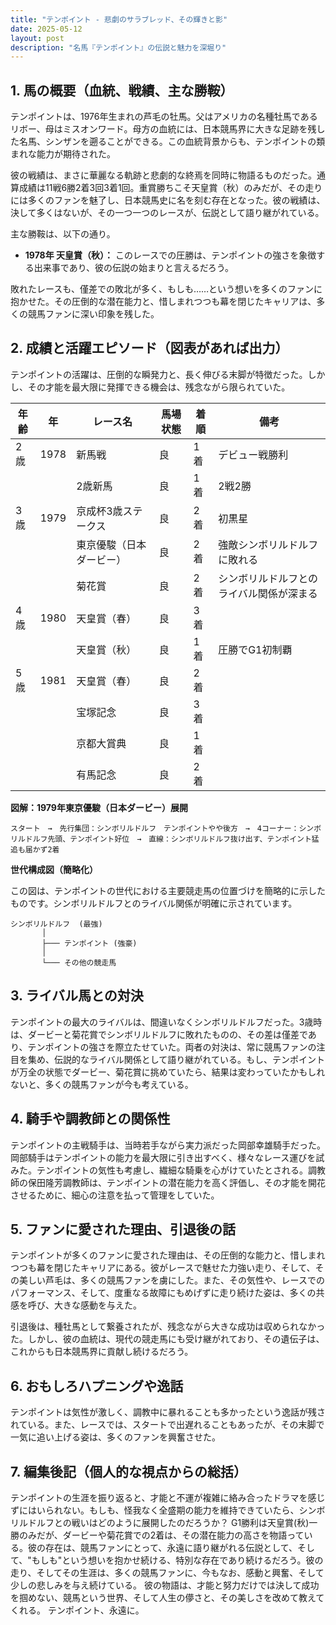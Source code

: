```yaml
---
title: "テンポイント - 悲劇のサラブレッド、その輝きと影"
date: 2025-05-12
layout: post
description: "名馬『テンポイント』の伝説と魅力を深堀り"
---
```


## 1. 馬の概要（血統、戦績、主な勝鞍）

テンポイントは、1976年生まれの芦毛の牡馬。父はアメリカの名種牡馬であるリボー、母はミスオンワード。母方の血統には、日本競馬界に大きな足跡を残した名馬、シンザンを遡ることができる。この血統背景からも、テンポイントの類まれな能力が期待された。

彼の戦績は、まさに華麗なる軌跡と悲劇的な終焉を同時に物語るものだった。通算成績は11戦6勝2着3回3着1回。重賞勝ちこそ天皇賞（秋）のみだが、その走りには多くのファンを魅了し、日本競馬史に名を刻む存在となった。彼の戦績は、決して多くはないが、その一つ一つのレースが、伝説として語り継がれている。

主な勝鞍は、以下の通り。

* **1978年 天皇賞（秋）：**  このレースでの圧勝は、テンポイントの強さを象徴する出来事であり、彼の伝説の始まりと言えるだろう。

敗れたレースも、僅差での敗北が多く、もしも……という想いを多くのファンに抱かせた。その圧倒的な潜在能力と、惜しまれつつも幕を閉じたキャリアは、多くの競馬ファンに深い印象を残した。


## 2. 成績と活躍エピソード（図表があれば出力）

テンポイントの活躍は、圧倒的な瞬発力と、長く伸びる末脚が特徴だった。しかし、その才能を最大限に発揮できる機会は、残念ながら限られていた。

| 年齢 | 年 | レース名 | 馬場状態 | 着順 | 備考 |
|---|---|---|---|---|---|
| 2歳 | 1978 | 新馬戦 | 良 | 1着 | デビュー戦勝利 |
|  |  | 2歳新馬 | 良 | 1着 | 2戦2勝 |
| 3歳 | 1979 | 京成杯3歳ステークス | 良 | 2着 | 初黒星 |
|  |  | 東京優駿（日本ダービー） | 良 | 2着 | 強敵シンボリルドルフに敗れる |
|  |  | 菊花賞 | 良 | 2着 | シンボリルドルフとのライバル関係が深まる |
| 4歳 | 1980 | 天皇賞（春） | 良 | 3着 |  |
|  |  | 天皇賞（秋） | 良 | 1着 | 圧勝でG1初制覇 |
| 5歳 | 1981 | 天皇賞（春） | 良 | 2着 |  |
|  |  | 宝塚記念 | 良 | 3着 |  |
|  |  | 京都大賞典 | 良 | 1着 |  |
|  |  | 有馬記念 | 良 | 2着 |  |


**図解：1979年東京優駿（日本ダービー）展開**

```
スタート　→　先行集団：シンボリルドルフ　テンポイントやや後方　→　4コーナー：シンボリルドルフ先頭、テンポイント好位　→　直線：シンボリルドルフ抜け出す、テンポイント猛追も届かず2着
```

**世代構成図（簡略化）**

この図は、テンポイントの世代における主要競走馬の位置づけを簡略的に示したものです。シンボリルドルフとのライバル関係が明確に示されています。

```
シンボリルドルフ  (最強)
       │
       ├─── テンポイント (強豪)
       │
       └─── その他の競走馬
```


## 3. ライバル馬との対決

テンポイントの最大のライバルは、間違いなくシンボリルドルフだった。3歳時は、ダービーと菊花賞でシンボリルドルフに敗れたものの、その差は僅差であり、テンポイントの強さを際立たせていた。両者の対決は、常に競馬ファンの注目を集め、伝説的なライバル関係として語り継がれている。もし、テンポイントが万全の状態でダービー、菊花賞に挑めていたら、結果は変わっていたかもしれないと、多くの競馬ファンが今も考えている。


## 4. 騎手や調教師との関係性

テンポイントの主戦騎手は、当時若手ながら実力派だった岡部幸雄騎手だった。岡部騎手はテンポイントの能力を最大限に引き出すべく、様々なレース運びを試みた。テンポイントの気性も考慮し、繊細な騎乗を心がけていたとされる。調教師の保田隆芳調教師は、テンポイントの潜在能力を高く評価し、その才能を開花させるために、細心の注意を払って管理をしていた。


## 5. ファンに愛された理由、引退後の話

テンポイントが多くのファンに愛された理由は、その圧倒的な能力と、惜しまれつつも幕を閉じたキャリアにある。彼がレースで魅せた力強い走り、そして、その美しい芦毛は、多くの競馬ファンを虜にした。また、その気性や、レースでのパフォーマンス、そして、度重なる故障にもめげずに走り続けた姿は、多くの共感を呼び、大きな感動を与えた。

引退後は、種牡馬として繋養されたが、残念ながら大きな成功は収められなかった。しかし、彼の血統は、現代の競走馬にも受け継がれており、その遺伝子は、これからも日本競馬界に貢献し続けるだろう。


## 6. おもしろハプニングや逸話

テンポイントは気性が激しく、調教中に暴れることも多かったという逸話が残されている。また、レースでは、スタートで出遅れることもあったが、その末脚で一気に追い上げる姿は、多くのファンを興奮させた。


## 7. 編集後記（個人的な視点からの総括）

テンポイントの生涯を振り返ると、才能と不運が複雑に絡み合ったドラマを感じずにはいられない。もしも、怪我なく全盛期の能力を維持できていたら、シンボリルドルフとの戦いはどのように展開したのだろうか？  G1勝利は天皇賞(秋)一勝のみだが、ダービーや菊花賞での2着は、その潜在能力の高さを物語っている。彼の存在は、競馬ファンにとって、永遠に語り継がれる伝説として、そして、"もしも"という想いを抱かせ続ける、特別な存在であり続けるだろう。彼の走り、そしてその生涯は、多くの競馬ファンに、今もなお、感動と興奮、そして少しの悲しみを与え続けている。  彼の物語は、才能と努力だけでは決して成功を掴めない、競馬という世界、そして人生の儚さと、その美しさを改めて教えてくれる。  テンポイント、永遠に。
